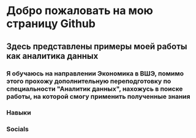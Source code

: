 # Добро пожаловать на мою страницу Github

## Здесь представлены примеры моей работы как аналитика данных
### Я обучаюсь на направлении Экономика в ВШЭ, помимо этого прохожу дополнительную переподготовку по специальности "Аналитик данных", нахожусь в поиске работы, на которой смогу применить полученные знания

### Навыки
### Socials
